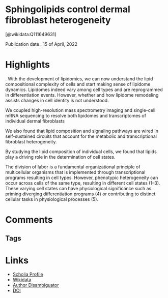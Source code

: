 
Sphingolipids control dermal fibroblast heterogeneity
=====================================================
  
  [@wikidata:Q111649631]  
  
Publication date : 15 of April, 2022  

# Highlights
. With the development of lipidomics, we can now
understand the lipid compositional complexity of cells and start making sense of lipidome
dynamics. Lipidomes indeed vary among cell
types and are reprogrammed in differentiation
events. However, whether and how lipidome
remodeling assists changes in cell identity is not understood.


We coupled high-resolution mass
spectrometry imaging and single-cell mRNA
sequencing to resolve both lipidomes and
transcriptomes of individual dermal fibroblasts

We also found that lipid
composition and signaling pathways are wired
in self-sustained circuits that account for the
metabolic and transcriptional fibroblast heterogeneity.


By studying the lipid composition of individual cells, we found that
lipids play a driving role in the determination of cell states.

The division of labor is a fundamental
organizational principle of multicellular
organisms that is implemented through
transcriptional programs resulting in cell
types. However, phenotypic heterogeneity
can occur across cells of the same type, resulting in different cell states (1–3). These varying
cell states can have physiological significance
such as priming diverging differentiation programs (4) or contributing to distinct cellular
tasks in physiological processes (5).

# Comments

## Tags

# Links
  
 * [Scholia Profile](https://scholia.toolforge.org/work/Q111649631)  
 * [Wikidata](https://www.wikidata.org/wiki/Q111649631)  
 * [Author Disambiguator](https://author-disambiguator.toolforge.org/work_item_oauth.php?id=Q111649631&batch_id=&match=1&author_list_id=&doit=Get+author+links+for+work)  
 * [DOI](https://doi.org/10.1126/SCIENCE.ABH1623)  
